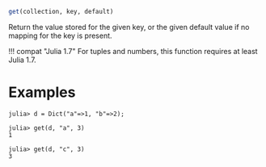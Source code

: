 ```julia
get(collection, key, default)
```

Return the value stored for the given key, or the given default value if no mapping for the key is present.

!!! compat "Julia 1.7"
    For tuples and numbers, this function requires at least Julia 1.7.


# Examples

```jldoctest
julia> d = Dict("a"=>1, "b"=>2);

julia> get(d, "a", 3)
1

julia> get(d, "c", 3)
3
```

